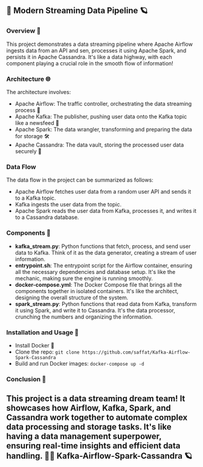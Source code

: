 📝 Modern Streaming Data Pipeline 🪐
-----------------------------------

### Overview 🚀

This project demonstrates a data streaming pipeline where Apache Airflow ingests data from an API and sen, processes it using Apache Spark, and persists it in Apache Cassandra. It's like a data highway, with each component playing a crucial role in the smooth flow of information!

### Architecture 🌐

The architecture involves:
-   Apache Airflow: The traffic controller, orchestrating the data streaming process 🚦
-   Apache Kafka: The publisher, pushing user data onto the Kafka topic like a newsfeed 📰
-   Apache Spark: The data wrangler, transforming and preparing the data for storage 🛠️
-   Apache Cassandra: The data vault, storing the processed user data securely 💾

### Data Flow

The data flow in the project can be summarized as follows:

-   Apache Airflow fetches user data from a random user API and sends it to a Kafka topic.
-   Kafka ingests the user data from the topic.
-   Apache Spark reads the user data from Kafka, processes it, and writes it to a Cassandra database.

### Components 🧩

-   **kafka_stream.py**: Python functions that fetch, process, and send user data to Kafka. Think of it as the data generator, creating a stream of user information.
-   **entrypoint.sh**: The entrypoint script for the Airflow container, ensuring all the necessary dependencies and database setup. It's like the mechanic, making sure the engine is running smoothly.
-   **docker-compose.yml**: The Docker Compose file that brings all the components together in isolated containers. It's like the architect, designing the overall structure of the system.
-   **spark_stream.py**: Python functions that read data from Kafka, transform it using Spark, and write it to Cassandra. It's the data processor, crunching the numbers and organizing the information.

### Installation and Usage 🚀

-   Install Docker 🐳
-   Clone the repo: `git clone https://github.com/saffat/Kafka-Airflow-Spark-Cassandra`
-   Build and run Docker images: `docker-compose up -d`

### Conclusion 🎉

This project is a data streaming dream team! It showcases how Airflow, Kafka, Spark, and Cassandra work together to automate complex data processing and storage tasks. It's like having a data management superpower, ensuring real-time insights and efficient data handling. 🚀📝 Kafka-Airflow-Spark-Cassandra 🪐
-----------------------------------

